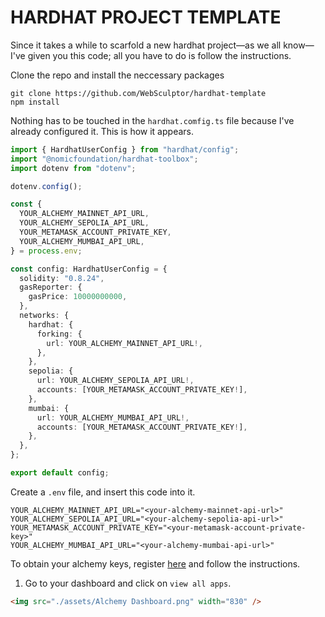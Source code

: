 # HARDHAT PROJECT TEMPLATE

Since it takes a while to scarfold a new hardhat project—as we all know—I've given you this code; all you have to do is follow the instructions.

Clone the repo and install the neccessary packages

```shell
git clone https://github.com/WebSculptor/hardhat-template
npm install
```

Nothing has to be touched in the `hardhat.comfig.ts` file because I've already configured it. This is how it appears.

```ts
import { HardhatUserConfig } from "hardhat/config";
import "@nomicfoundation/hardhat-toolbox";
import dotenv from "dotenv";

dotenv.config();

const {
  YOUR_ALCHEMY_MAINNET_API_URL,
  YOUR_ALCHEMY_SEPOLIA_API_URL,
  YOUR_METAMASK_ACCOUNT_PRIVATE_KEY,
  YOUR_ALCHEMY_MUMBAI_API_URL,
} = process.env;

const config: HardhatUserConfig = {
  solidity: "0.8.24",
  gasReporter: {
    gasPrice: 10000000000,
  },
  networks: {
    hardhat: {
      forking: {
        url: YOUR_ALCHEMY_MAINNET_API_URL!,
      },
    },
    sepolia: {
      url: YOUR_ALCHEMY_SEPOLIA_API_URL!,
      accounts: [YOUR_METAMASK_ACCOUNT_PRIVATE_KEY!],
    },
    mumbai: {
      url: YOUR_ALCHEMY_MUMBAI_API_URL!,
      accounts: [YOUR_METAMASK_ACCOUNT_PRIVATE_KEY!],
    },
  },
};

export default config;
```

Create a `.env` file, and insert this code into it.

```shell
YOUR_ALCHEMY_MAINNET_API_URL="<your-alchemy-mainnet-api-url>"
YOUR_ALCHEMY_SEPOLIA_API_URL="<your-alchemy-sepolia-api-url>"
YOUR_METAMASK_ACCOUNT_PRIVATE_KEY="<your-metamask-account-private-key>"
YOUR_ALCHEMY_MUMBAI_API_URL="<your-alchemy-mumbai-api-url>"
```

To obtain your alchemy keys, register [here](https://www.alchemy.com/) and follow the instructions.

1. Go to your dashboard and click on `view all apps`.

```html
<img src="./assets/Alchemy Dashboard.png" width="830" />
```
